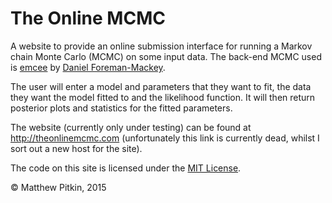 # The Online MCMC #

A website to provide an online submission interface for running a Markov chain Monte Carlo (MCMC) on some input data. The back-end MCMC used is [emcee](http://dan.iel.fm/emcee/current/) by [Daniel Foreman-Mackey](http://dan.iel.fm/).

The user will enter a model and parameters that they want to fit, the data they want the model fitted to and the likelihood function. It will then return posterior plots and statistics for the fitted parameters.

The website (currently only under testing) can be found at http://theonlinemcmc.com (unfortunately this link is currently dead, whilst I sort out a new host for the site).

The code on this site is licensed under the [MIT License](http://opensource.org/licenses/MIT).

&copy; Matthew Pitkin, 2015
